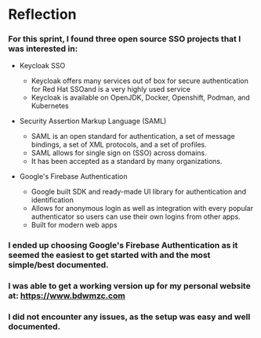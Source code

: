 # Reflection

### For this sprint, I found three open source SSO projects that I was interested in:

- Keycloak SSO
    - Keycloak offers many services out of box for secure authentication for Red Hat SSOand is a very highly used service
    - Keycloak is available on OpenJDK, Docker, Openshift, Podman, and Kubernetes
    
- Security Assertion Markup Language (SAML)
    - SAML is an open standard for authentication, a set of message bindings, a set of XML protocols, and a set of profiles.
    - SAML allows for single sign on (SSO) across domains. 
    - It has been accepted as a standard by many organizations.
    
- Google's Firebase Authentication
    - Google built SDK and ready-made UI library for authentication and identification
    - Allows for anonymous login as well as integration with every popular authenticator so users can use their own logins from other apps.
    - Built for modern web apps
    
### I ended up choosing Google's Firebase Authentication as it seemed the easiest to get started with and the most simple/best documented.

### I was able to get a working version up for my personal website at: https://www.bdwmzc.com

### I did not encounter any issues, as the setup was easy and well documented.

